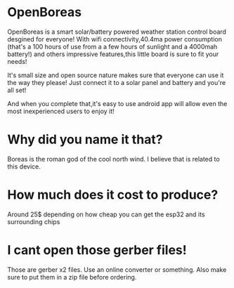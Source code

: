 # OpenBoreas
OpenBoreas is a smart solar/battery powered weather station control board desgined for everyone!
With wifi connectivity,40.4ma power consumption (that's a 100 hours of use from a a few hours of sunlight and a 4000mah battery!) and others impressive features,this little board is sure to fit your needs!

It's small size and open source nature makes sure that everyone can use it the way they please! Just connect it to a solar panel and battery and you're all set!

And when you complete that,it's easy to use android app will allow even the most inexperienced users to enjoy it!


# Why did you name it that? 
Boreas is the roman god of the cool north wind. I believe that is related to this device.

# How much does it cost to produce?
Around 25$ depending on how cheap you can get the  esp32 and its surrounding chips

# I cant open those gerber files!
Those are gerber x2 files. Use an online converter or something. Also make sure to put them in a zip file before ordering.
